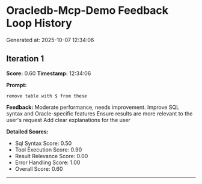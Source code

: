 # Oracledb-Mcp-Demo Feedback Loop History

Generated at: 2025-10-07 12:34:06

## Iteration 1

**Score:** 0.60
**Timestamp:** 12:34:06

**Prompt:**
```
remove table with $ from these
```

**Feedback:** Moderate performance, needs improvement. Improve SQL syntax and Oracle-specific features Ensure results are more relevant to the user's request Add clear explanations for the user

**Detailed Scores:**
- Sql Syntax Score: 0.50
- Tool Execution Score: 0.90
- Result Relevance Score: 0.00
- Error Handling Score: 1.00
- Overall Score: 0.60

---
